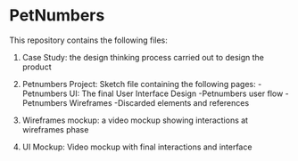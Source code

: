 # PetNumbers
This repository contains the following files:

01. Case Study: the design thinking process carried out to design the product

02. Petnumbers Project: Sketch file containing the following pages:
	-Petnumbers UI: The final User Interface Design
	-Petnumbers user flow
	-Petnumbers Wireframes
	-Discarded elements and references

03. Wireframes mockup: a video mockup showing interactions at wireframes phase


04. UI Mockup: Video mockup with final interactions and interface

